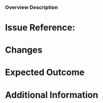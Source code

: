 ### Overview Description

# Issue Reference: 

# Changes

# Expected Outcome

# Additional Information
